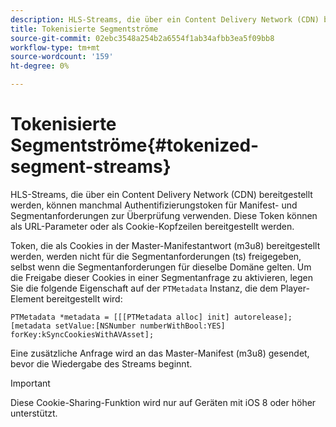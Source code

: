 ```yaml
---
description: HLS-Streams, die über ein Content Delivery Network (CDN) bereitgestellt werden, können manchmal Authentifizierungstoken für Manifest- und Segmentanforderungen zur Überprüfung verwenden. Diese Token können als URL-Parameter oder als Cookie-Kopfzeilen bereitgestellt werden.
title: Tokenisierte Segmentströme
source-git-commit: 02ebc3548a254b2a6554f1ab34afbb3ea5f09bb8
workflow-type: tm+mt
source-wordcount: '159'
ht-degree: 0%

---
```


# Tokenisierte Segmentströme{#tokenized-segment-streams}

HLS-Streams, die über ein Content Delivery Network (CDN) bereitgestellt werden, können manchmal Authentifizierungstoken für Manifest- und Segmentanforderungen zur Überprüfung verwenden. Diese Token können als URL-Parameter oder als Cookie-Kopfzeilen bereitgestellt werden.

Token, die als Cookies in der Master-Manifestantwort (m3u8) bereitgestellt werden, werden nicht für die Segmentanforderungen (ts) freigegeben, selbst wenn die Segmentanforderungen für dieselbe Domäne gelten. Um die Freigabe dieser Cookies in einer Segmentanfrage zu aktivieren, legen Sie die folgende Eigenschaft auf der `PTMetadata` Instanz, die dem Player-Element bereitgestellt wird: 

```
PTMetadata *metadata = [[[PTMetadata alloc] init] autorelease]; 
[metadata setValue:[NSNumber numberWithBool:YES] forKey:kSyncCookiesWithAVAsset]; 
```

Eine zusätzliche Anfrage wird an das Master-Manifest (m3u8) gesendet, bevor die Wiedergabe des Streams beginnt.

>[!IMPORTANT]
>
>Diese Cookie-Sharing-Funktion wird nur auf Geräten mit iOS 8 oder höher unterstützt.

